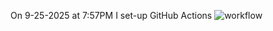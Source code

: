 On 9-25-2025 at 7:57PM I set-up GitHub Actions
![workflow](https://github.com/Tarzo-Vain/devops/actions/workflows/main.yml/badge.svg)